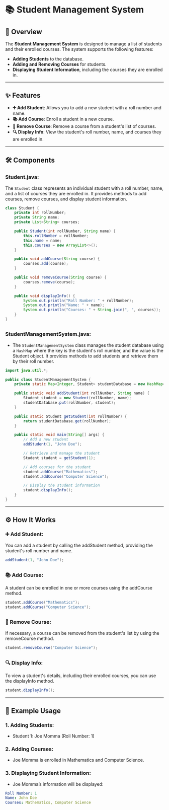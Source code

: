 # 📚 Student Management System

## 📜 Overview

The **Student Management System** is designed to manage a list of students and their enrolled courses. The system supports the following features:
- **Adding Students** to the database.
- **Adding and Removing Courses** for students.
- **Displaying Student Information**, including the courses they are enrolled in.

---

## ✨ Features

- **➕ Add Student**: Allows you to add a new student with a roll number and name.
- **📚 Add Course**: Enroll a student in a new course.
- **📝 Remove Course**: Remove a course from a student's list of courses.
- **🔍 Display Info**: View the student's roll number, name, and courses they are enrolled in.

---

## 🛠 Components

### **Student.java**:
The `Student` class represents an individual student with a roll number, name, and a list of courses they are enrolled in. It provides methods to add courses, remove courses, and display student information.

```java
class Student {
    private int rollNumber;
    private String name;
    private List<String> courses;

    public Student(int rollNumber, String name) {
        this.rollNumber = rollNumber;
        this.name = name;
        this.courses = new ArrayList<>();
    }

    public void addCourse(String course) {
        courses.add(course);
    }

    public void removeCourse(String course) {
        courses.remove(course);
    }

    public void displayInfo() {
        System.out.println("Roll Number: " + rollNumber);
        System.out.println("Name: " + name);
        System.out.println("Courses: " + String.join(", ", courses));
    }
}
```
## 
### StudentManagementSystem.java:
- The `StudentManagementSystem` class manages the student database using a `HashMap` where the key is the student's roll number, and the value is the Student object. It provides methods to add students and retrieve them by their roll number.

```java
import java.util.*;

public class StudentManagementSystem {
    private static Map<Integer, Student> studentDatabase = new HashMap<>();

    public static void addStudent(int rollNumber, String name) {
        Student student = new Student(rollNumber, name);
        studentDatabase.put(rollNumber, student);
    }

    public static Student getStudent(int rollNumber) {
        return studentDatabase.get(rollNumber);
    }

    public static void main(String[] args) {
        // Add a new student
        addStudent(1, "John Doe");

        // Retrieve and manage the student
        Student student = getStudent(1);

        // Add courses for the student
        student.addCourse("Mathematics");
        student.addCourse("Computer Science");

        // Display the student information
        student.displayInfo();
    }
}
```

---
## ⚙️ How It Works
### ➕ Add Student: 
You can add a student by calling the addStudent method, providing the student's roll number and name.

```java
addStudent(1, "John Doe");
```
##
### 📚 Add Course: 
A student can be enrolled in one or more courses using the addCourse method.

```java
student.addCourse("Mathematics");
student.addCourse("Computer Science");
```
##
### 📝 Remove Course: 
If necessary, a course can be removed from the student's list by using the removeCourse method.

```java
student.removeCourse("Computer Science");
```
##
### 🔍 Display Info: 
To view a student's details, including their enrolled courses, you can use the displayInfo method.

```java
student.displayInfo();
```

---
## 📝 Example Usage
### 1. Adding Students:
  - Student 1: Joe Momma (Roll Number: 1)

### 2. Adding Courses:
  - Joe Momma is enrolled in Mathematics and Computer Science.

### 3. Displaying Student Information:
  - Joe Momma’s information will be displayed:

```yaml
Roll Number: 1
Name: John Doe
Courses: Mathematics, Computer Science
```
